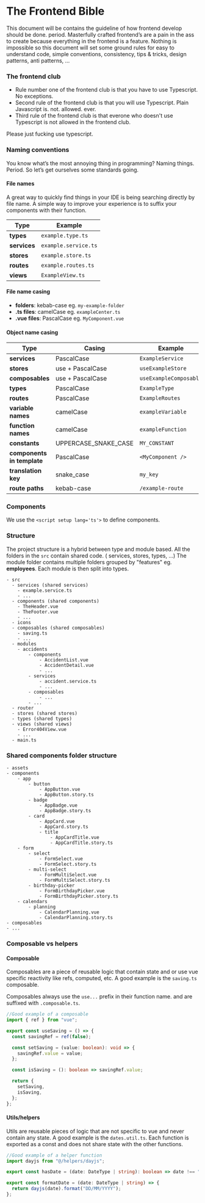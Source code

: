 # The Frontend Bible

This document will be contains the guideline of how frontend develop should be done. period. Masterfully crafted frontend’s are a pain in the ass to create because everything in the frontend is a feature. Nothing is impossible so this document will set some ground rules for easy to understand code, simple conventions, consistency, tips & tricks, design patterns, anti patterns, … 

### The frontend club
- Rule number one of the frontend club is that you have to use Typescript. No exceptions.
- Second rule of the frontend club is that you will use Typescript. Plain Javascript is. not. allowed. ever.
- Third rule of the frontend club is that everone who doesn't use Typescript is not allowed in the frontend club.

Please just fucking use typescript.

### Naming conventions
You know what’s the most annoying thing in programming? Naming things. Period. So let’s get ourselves some standards going.

#### File names
A great way to quickly find things in your IDE is being searching directly by file name. A simple way to improve your experience is to suffix your components with their function.

| Type                       | Example              | 
|----------------------------|----------------------|
| **types**                  |`example.type.ts`     | 
| **services**               |`example.service.ts`  | 
| **stores**                 |`example.store.ts`    |
| **routes**                 |`example.routes.ts`   |
| **views**                  |`ExampleView.ts`      |

#### File name casing

- **folders**: kebab-case eg. `my-example-folder`
- **.ts files**: camelCase eg. `exampleCenter.ts`
- **.vue files**: PascalCase eg. `MyComponent.vue`

#### Object name casing

| Type                       | Casing               | Example                |
|----------------------------|----------------------|------------------------|
| **services**               | PascalCase           | `ExampleService`       |
| **stores**                 | use + PascalCase     | `useExampleStore`      |
| **composables**            | use + PascalCase     | `useExampleComposable` |
| **types**                  | PascalCase           | `ExampleType`          |
| **routes**                 | PascalCase           | `ExampleRoutes`        |
| **variable names**         | camelCase            | `exampleVariable`      |
| **function names**         | camelCase            | `exampleFunction`      |
| **constants**              | UPPERCASE_SNAKE_CASE | `MY_CONSTANT`          |
| **components in template** | PascalCase           | `<MyComponent />`      |
| **translation key**        | snake_case           | `my_key`               |
| **route paths**            | kebab-case           | `/example-route`       |

### Components

We use the `<script setup lang='ts'>` to define components.

### Structure

The project structure is a hybrid between type and module based. All the folders in the `src` contain shared code. (
services, stores, types, ...)
The module folder contains multiple folders grouped by "features" eg. **employees**. Each module is then split into
types.

```
- src
  - services (shared services)
    - example.service.ts
    - ...
  - components (shared components)
    - TheHeader.vue
    - TheFooter.vue
    - ...
  - icons
  - composables (shared composables)
    - saving.ts
    - ...
  - modules
    - accidents
        - components
            - AccidentList.vue
            - AccidentDetail.vue
            - ...
        - services
            - accident.service.ts
            - ...
        - composables
            - ...
        - ...
  - router
  - stores (shared stores)
  - types (shared types)
  - views (shared views)
    - Error404View.vue
    - ...
  - main.ts
```

### Shared components folder structure

```
- assets
- components
    - app
        - button
            - AppButton.vue
            - AppButton.story.ts
        - badge
            - AppBadge.vue
            - AppBadge.story.ts
        - card
            - AppCard.vue
            - AppCard.story.ts
            - title
                - AppCardTitle.vue
                - AppCardTitle.story.ts
    - form
        - select
            - FormSelect.vue
            - FormSelect.story.ts
        - multi-select
            - FormMultiSelect.vue
            - FormMultiSelect.story.ts
        - birthday-picker
            - FormBirthdayPicker.vue
            - FormBirthdayPicker.story.ts
    - calendars
        - planning
            - CalendarPlanning.vue
            - CalendarPlanning.story.ts
- composables
- ...
```

### Composable vs helpers

#### Composable

Composables are a piece of reusable logic that contain state and or use vue specific reactivity like refs, computed,
etc. A good example is the `saving.ts`
composable.

Composables always use the `use...` prefix in their function name. and are suffixed with `.composable.ts`.

```typescript
//Good example of a composable
import { ref } from "vue";

export const useSaving = () => {
  const savingRef = ref(false);

  const setSaving = (value: boolean): void => {
    savingRef.value = value;
  };

  const isSaving = (): boolean => savingRef.value;

  return {
    setSaving,
    isSaving,
  };
};
```

#### Utils/helpers

Utils are reusable pieces of logic that are not specific to vue and never contain any state. A good example is
the `dates.util.ts`. Each function is
exported as a const and does not share state with the other functions.

```typescript
//Good example of a helper function
import dayjs from "@/helpers/dayjs";

export const hasDate = (date: DateType | string): boolean => date !== "-";

export const formatDate = (date: DateType | string) => {
  return dayjs(date).format("DD/MM/YYYY");
};
```



